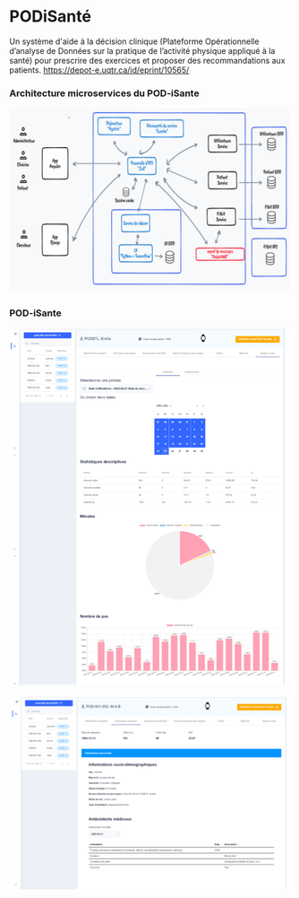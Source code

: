 
# PODiSanté
Un système d'aide à la décision clinique (Plateforme Opérationnelle d’analyse de Données sur la pratique de l’activité physique
appliqué à la santé) pour prescrire des exercices et proposer des recommandations aux patients.
https://depot-e.uqtr.ca/id/eprint/10565/

### Architecture microservices du POD-iSante
![Alt text](/profile/Screenshot%202025-01-08%20025156.png?raw=true "Optional Title")

### POD-iSante
![Alt text](/profile/Rapport%20visuel%20(questionnaires).png?raw=true "Optional Title")

![Alt text](/profile/Informations%20du%20patient.png?raw=true "Optional Title")
